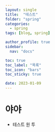 ```yaml
---
layout: single
title:  "테스트"
folder: "spring"
categories:
  - spring
tags: [blog, spring]

author_profile: true
sidebar:
  nav: "docs"

toc: true
toc_label: "목록"
toc_icon: "bars"
toc_sticky: true

date: 2023-01-09
---
```

# 야야
- 테스트 원 투
